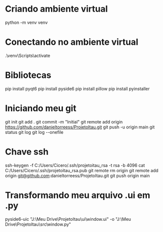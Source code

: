 # Criando ambiente virtual
python -m venv venv

# Conectando no ambiente virtual
.\venv\Scripts\activate

# Bibliotecas 
pip install pyqt6
pip install pyside6
pip install pillow
pip install pyinstaller

# Iniciando meu git
git init
git add .
git commit -m "Initial"
git remote add origin https://github.com/danieltorreess/ProjetoItau.git
git push -u origin main
git status
git log
git log --onefile

# Chave ssh
ssh-keygen -f C:/Users/Cicero/.ssh/projetoitau_rsa -t rsa -b 4096
cat C:/Users/Cicero/.ssh/projetoitau_rsa.pub
git remote rm origin
git remote add origin git@github.com:danieltorreess/ProjetoItau.git
git push origin main

# Transformando meu arquivo .ui em .py
pyside6-uic "J:\Meu Drive\ProjetoItau\ui\window.ui" -o "J:\Meu Drive\ProjetoItau\src\window.py"

